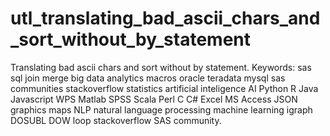 # utl_translating_bad_ascii_chars_and_sort_without_by_statement
Translating bad ascii chars and sort without by statement. Keywords: sas sql join merge big data analytics macros oracle teradata mysql sas communities stackoverflow statistics artificial inteligence AI Python R Java Javascript WPS Matlab SPSS Scala Perl C C# Excel MS Access JSON graphics maps NLP natural language processing machine learning igraph DOSUBL DOW loop stackoverflow SAS community.

